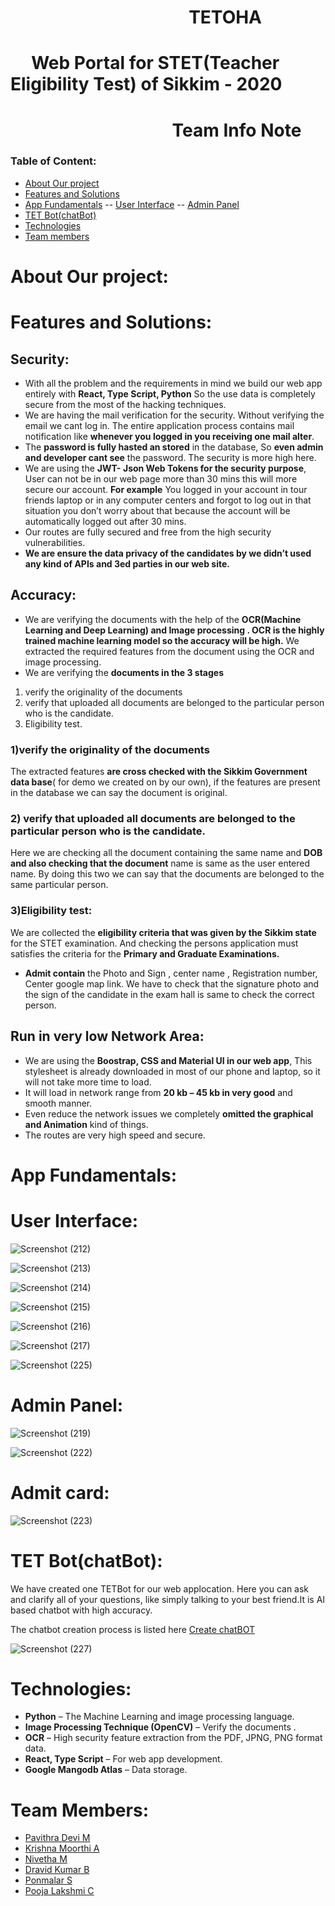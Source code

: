 # &nbsp;&nbsp;&nbsp;&nbsp;&nbsp;&nbsp;&nbsp;&nbsp;&nbsp;&nbsp;&nbsp;&nbsp;&nbsp;&nbsp;&nbsp;&nbsp;&nbsp;&nbsp;&nbsp;&nbsp;&nbsp;&nbsp;&nbsp;&nbsp;&nbsp;&nbsp;&nbsp;&nbsp;&nbsp;&nbsp;&nbsp;&nbsp;&nbsp;&nbsp;&nbsp;&nbsp;&nbsp;&nbsp;&nbsp;&nbsp;&nbsp;&nbsp;&nbsp;TETOHA
# &nbsp;&nbsp;&nbsp;&nbsp;&nbsp;Web Portal for STET(Teacher Eligibility Test) of Sikkim - 2020
# &nbsp;&nbsp;&nbsp;&nbsp;&nbsp;&nbsp;&nbsp;&nbsp;&nbsp;&nbsp;&nbsp;&nbsp;&nbsp;&nbsp;&nbsp;&nbsp;&nbsp;&nbsp;&nbsp;&nbsp;&nbsp;&nbsp;&nbsp;&nbsp;&nbsp;&nbsp;&nbsp;&nbsp;&nbsp;&nbsp;&nbsp;&nbsp;&nbsp;&nbsp;&nbsp;&nbsp;&nbsp;&nbsp; Team Info Note

### Table of Content:
-	[About Our project](#about-our-project) 
-	[Features and Solutions](#features-and-solutions)
-	[App Fundamentals](#app-fundamentals)
  -- [User Interface](#user-interface)
  -- [Admin Panel](#admin-panel)
- [TET Bot(chatBot)](#tet-bot(chatbot))
-	[Technologies](#technologies) 
-	[Team members](#team-members)

# About Our project:

# Features and Solutions:

## Security:

- With all the problem and the requirements in mind we build our web app entirely with <b>React, Type Script, Python</b> So the use data is completely secure from the most of the hacking techniques. 
-	We are having the mail verification for the security. Without verifying the email we cant log in. The entire application process contains mail notification like <b>whenever you logged in you receiving one mail alter</b>.
-	The <b>password is fully hasted an stored</b> in the database, So <b>even admin and developer cant see</b> the password. The security is more high here.
-	We are using the <b>JWT- Json Web Tokens for the security purpose</b>, User can not be in our web page more than 30 mins this will more secure our account. <b>For example</b> You logged in your account in tour friends laptop or in any computer centers and forgot to log out in that situation you don’t worry about that because the account will be automatically logged out after 30 mins.
-	Our routes are fully secured and free from the high security vulnerabilities.
-	<b>We are ensure the data privacy of the candidates by we didn’t used any kind of APIs and 3ed parties in our web site.</b>

## Accuracy:

-	We are verifying the documents with the help of the <b>OCR(Machine Learning and Deep Learning) and Image processing . OCR is the highly trained machine learning model so the accuracy will be high.</b>
We extracted the required features from the document using the OCR and image processing.
-	We are verifying the <b>documents in the 3 stages </b>
1) verify the originality of the documents 
2) verify that uploaded all documents are belonged to the particular person who is the candidate.
3) Eligibility test.

### 1)verify the originality of the documents

The extracted features <b>are cross checked with the Sikkim Government data base</b>( for demo we created on by our own), if the features are present in the database we can say the document is original.

### 2) verify that uploaded all documents are belonged to the particular person who is the candidate.

Here we are checking all the document containing the same name and <b>DOB and also checking that the document</b> name is same as the user entered name. By doing this two we can say that the documents are belonged to the same particular person.

### 3)Eligibility test:

We are collected the <b>eligibility criteria that was given by the Sikkim state</b> for the STET examination. And checking the persons application must satisfies the criteria for the <b>Primary and Graduate Examinations.</b>
- <b>Admit contain</b> the Photo and Sign , center name , Registration number, Center google map link. We have to check that the signature photo and the sign of the candidate in the exam hall is same to check the correct person.

## Run in very low Network Area:

-	We are using the <b>Boostrap, CSS and Material UI in our web app</b>, This stylesheet is already downloaded in most of our phone and laptop, so it will not take more time to load.
-	It will load in network range from <b>20 kb – 45 kb in very good</b> and smooth manner.
-	Even reduce the network issues we completely <b>omitted the graphical and Animation</b> kind of things.
-	The routes are very high speed and secure.
# App Fundamentals:

# User Interface:
![Screenshot (212)](https://user-images.githubusercontent.com/51699297/89201549-4ae9bc00-d5cf-11ea-9ed7-d3fb193e2ff6.png)

![Screenshot (213)](https://user-images.githubusercontent.com/51699297/89201563-50df9d00-d5cf-11ea-917d-d1997376e875.png)

![Screenshot (214)](https://user-images.githubusercontent.com/51699297/89201570-52a96080-d5cf-11ea-8db0-cd7425d3bffa.png)

![Screenshot (215)](https://user-images.githubusercontent.com/51699297/89201573-54732400-d5cf-11ea-91bb-b8960b575410.png)

![Screenshot (216)](https://user-images.githubusercontent.com/51699297/89201582-55a45100-d5cf-11ea-8529-acfad5850c71.png)

![Screenshot (217)](https://user-images.githubusercontent.com/51699297/89201601-5dfc8c00-d5cf-11ea-83d2-c15f84ecdb5f.png)

![Screenshot (225)](https://user-images.githubusercontent.com/51699297/89202227-407bf200-d5d0-11ea-986c-ac2e166b4cbb.png)


# Admin Panel:

![Screenshot (219)](https://user-images.githubusercontent.com/51699297/89202189-378b2080-d5d0-11ea-9b36-0838d287d78f.png)

![Screenshot (222)](https://user-images.githubusercontent.com/51699297/89202389-81740680-d5d0-11ea-881c-8bc5f22d2e80.png)

# Admit card:

![Screenshot (223)](https://user-images.githubusercontent.com/51699297/89202208-3c4fd480-d5d0-11ea-93b0-ed272b06770e.png)


# TET Bot(chatBot):
 We have created one TETBot for our web applocation. Here you can ask and clarify all of your questions, like simply talking to your best friend.It is AI based chatbot with high accuracy.<br />
 
 The chatbot creation process is listed here [Create chatBOT](https://github.com/pavi-ninjaac/Covid19Bot)
 
 ![Screenshot (227)](https://user-images.githubusercontent.com/51699297/89203358-13304380-d5d2-11ea-8c9b-5c2a04763c5d.png)


# Technologies:
- <b>Python</b> – The Machine Learning and image processing language.
- <b>Image Processing Technique (OpenCV)</b> – Verify the documents .
- <b>OCR</b> – High security feature extraction from the PDF, JPNG, PNG format data.
- <b>React, Type Script</b> – For web app development.
- <b>Google Mangodb Atlas</b> – Data storage.

# Team Members:
- [Pavithra Devi M]()
- [Krishna Moorthi A]()
- [Nivetha M]()
- [Dravid Kumar B]()
- [Ponmalar S]()
- [Pooja Lakshmi C]()




